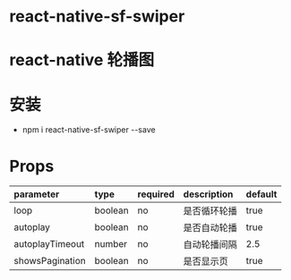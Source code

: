 # react-native-sf-swiper
# react-native 轮播图

# 安装
* npm i react-native-sf-swiper --save

# Props
|  parameter  |  type  |  required  |   description  |  default  |
|:-----|:-----|:-----|:-----|:-----|
|loop|boolean|no|是否循环轮播|true|
|autoplay|boolean|no|是否自动轮播|true|
|autoplayTimeout|number|no|自动轮播间隔|2.5|
|showsPagination|boolean|no|是否显示页|true|
